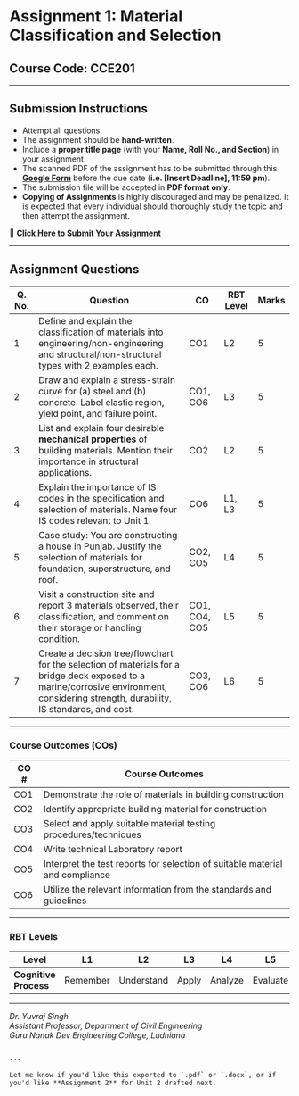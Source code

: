 # Assignment 1: Material Classification and Selection

## Course Code: CCE201

---

## **Submission Instructions**

* Attempt all questions.
* The assignment should be **hand-written**.
* Include a **proper title page** (with your **Name, Roll No., and Section**) in your assignment.
* The scanned PDF of the assignment has to be submitted through this **[Google Form](https://docs.google.com/forms/)** before the due date (**i.e. [Insert Deadline], 11:59 pm**).
* The submission file will be accepted in **PDF format only**.
* **Copying of Assignments** is highly discouraged and may be penalized. It is expected that every individual should thoroughly study the topic and then attempt the assignment.

🔗 [**Click Here to Submit Your Assignment**](https://docs.google.com/forms/)

---

## **Assignment Questions**

| **Q. No.** | **Question**                                                                                                                                      | **CO**           | **RBT Level** | **Marks** |
| ---------- | ------------------------------------------------------------------------------------------------------------------------------------------------- | ---------------- | ------------- | --------- |
| 1          | Define and explain the classification of materials into engineering/non-engineering and structural/non-structural types with 2 examples each.    | CO1              | L2            | 5         |
| 2          | Draw and explain a stress-strain curve for (a) steel and (b) concrete. Label elastic region, yield point, and failure point.                      | CO1, CO6         | L3            | 5         |
| 3          | List and explain four desirable **mechanical properties** of building materials. Mention their importance in structural applications.             | CO2              | L2            | 5         |
| 4          | Explain the importance of IS codes in the specification and selection of materials. Name four IS codes relevant to Unit 1.                        | CO6              | L1, L3        | 5         |
| 5          | Case study: You are constructing a house in Punjab. Justify the selection of materials for foundation, superstructure, and roof.                  | CO2, CO5         | L4            | 5         |
| 6          | Visit a construction site and report 3 materials observed, their classification, and comment on their storage or handling condition.              | CO1, CO4, CO5    | L5            | 5         |
| 7          | Create a decision tree/flowchart for the selection of materials for a bridge deck exposed to a marine/corrosive environment, considering strength, durability, IS standards, and cost.     | CO3, CO6         | L6            | 5         |

---

### **Course Outcomes (COs)**

| **CO #** | **Course Outcomes**                                                                                                     |
| -------- | ----------------------------------------------------------------------------------------------------------------------- |
| CO1      | Demonstrate the role of materials in building construction                                                             |
| CO2      | Identify appropriate building material for construction                                                                |
| CO3      | Select and apply suitable material testing procedures/techniques                                                       |
| CO4      | Write technical Laboratory report                                                                                      |
| CO5      | Interpret the test reports for selection of suitable material and compliance                                           |
| CO6      | Utilize the relevant information from the standards and guidelines                                                     |

---

### **RBT Levels**

| **Level**             | L1       | L2         | L3    | L4      | L5       | L6     |
| --------------------- | -------- | ---------- | ----- | ------- | -------- | ------ |
| **Cognitive Process** | Remember | Understand | Apply | Analyze | Evaluate | Create |

---

*Dr. Yuvraj Singh*  
_Assistant Professor, Department of Civil Engineering_  
_Guru Nanak Dev Engineering College, Ludhiana_
```

---

Let me know if you'd like this exported to `.pdf` or `.docx`, or if you'd like **Assignment 2** for Unit 2 drafted next.
